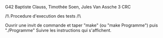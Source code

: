 G42    Baptiste Clauss, Timothée Soen, Jules Van Assche    3 CRC

 /!\ Procedure d'execution des tests /!\
 
Ouvrir une invit de commande et taper "make" (ou "make Programme") puis "./Programme"
Suivre les instructions qui s'affichent.
